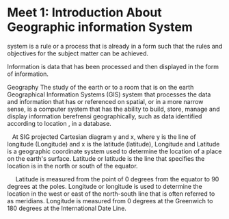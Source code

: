 # Meet 1: Introduction About Geographic information System

system is a rule or a process that is already in a form such that the rules and objectives for the subject matter can be achieved.

Information is data that has been processed and then displayed in the form of information.

  Geography The study of the earth or to a room that is on the earth Geographical Information Systems (GIS) system that processes the data and information that has or referenced on spatial, or in a more narrow sense, is a computer system that has the ability to build, store, manage and display information berefrensi geographically, such as data identified according to location , in a database.

   At SIG projected Cartesian diagram y and x, where y is the line of longitude (Longitude) and x is the latitude (latitude), Longitude and Latitude is a geographic coordinate system used to determine the location of a place on the earth's surface. Latitude or latitude is the line that specifies the location is in the north or south of the equator.

     Latitude is measured from the point of 0 degrees from the equator to 90 degrees at the poles. Longitude or longitude is used to determine the location in the west or east of the north-south line that is often referred to as meridians. Longitude is measured from 0 degrees at the Greenwich to 180 degrees at the International Date Line.
